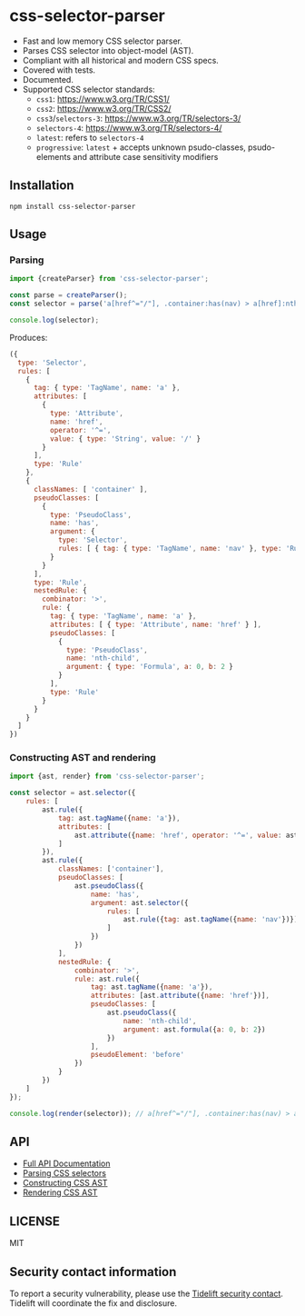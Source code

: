 css-selector-parser
===================

* Fast and low memory CSS selector parser.
* Parses CSS selector into object-model (AST).
* Compliant with all historical and modern CSS specs.
* Covered with tests.
* Documented.
* Supported CSS selector standards:
  * `css1`: https://www.w3.org/TR/CSS1/
  * `css2`: https://www.w3.org/TR/CSS2/
  * `css3`/`selectors-3`: https://www.w3.org/TR/selectors-3/
  * `selectors-4`: https://www.w3.org/TR/selectors-4/
  * `latest`: refers to `selectors-4`
  * `progressive`: `latest` + accepts unknown psudo-classes, psudo-elements and attribute case sensitivity modifiers

Installation
------------

```
npm install css-selector-parser
```

Usage
-----

### Parsing

```javascript
import {createParser} from 'css-selector-parser';

const parse = createParser();
const selector = parse('a[href^="/"], .container:has(nav) > a[href]:nth-child(2)');

console.log(selector);
```

Produces:

```javascript
({
  type: 'Selector',
  rules: [
    {
      tag: { type: 'TagName', name: 'a' },
      attributes: [
        {
          type: 'Attribute',
          name: 'href',
          operator: '^=',
          value: { type: 'String', value: '/' }
        }
      ],
      type: 'Rule'
    },
    {
      classNames: [ 'container' ],
      pseudoClasses: [
        {
          type: 'PseudoClass',
          name: 'has',
          argument: {
            type: 'Selector',
            rules: [ { tag: { type: 'TagName', name: 'nav' }, type: 'Rule' } ]
          }
        }
      ],
      type: 'Rule',
      nestedRule: {
        combinator: '>',
        rule: {
          tag: { type: 'TagName', name: 'a' },
          attributes: [ { type: 'Attribute', name: 'href' } ],
          pseudoClasses: [
            {
              type: 'PseudoClass',
              name: 'nth-child',
              argument: { type: 'Formula', a: 0, b: 2 }
            }
          ],
          type: 'Rule'
        }
      }
    }
  ]
})
```

### Constructing AST and rendering

```javascript
import {ast, render} from 'css-selector-parser';

const selector = ast.selector({
    rules: [
        ast.rule({
            tag: ast.tagName({name: 'a'}),
            attributes: [
                ast.attribute({name: 'href', operator: '^=', value: ast.string({value: '/'})})
            ]
        }),
        ast.rule({
            classNames: ['container'],
            pseudoClasses: [
                ast.pseudoClass({
                    name: 'has',
                    argument: ast.selector({
                        rules: [
                            ast.rule({tag: ast.tagName({name: 'nav'})})
                        ]
                    })
                })
            ],
            nestedRule: {
                combinator: '>',
                rule: ast.rule({
                    tag: ast.tagName({name: 'a'}),
                    attributes: [ast.attribute({name: 'href'})],
                    pseudoClasses: [
                        ast.pseudoClass({
                            name: 'nth-child',
                            argument: ast.formula({a: 0, b: 2})
                        })
                    ],
                    pseudoElement: 'before'
                })
            }
        })
    ]
});

console.log(render(selector)); // a[href^="/"], .container:has(nav) > a[href]:nth-child(2)::before
```


API
---

* [Full API Documentation](docs/modules.md)
* [Parsing CSS selectors](docs/modules.md#createParser)
* [Constructing CSS AST](docs/modules.md#ast)
* [Rendering CSS AST](docs/modules.md#render)

LICENSE
-------

MIT

## Security contact information

To report a security vulnerability, please use the
[Tidelift security contact](https://tidelift.com/security).
Tidelift will coordinate the fix and disclosure.
